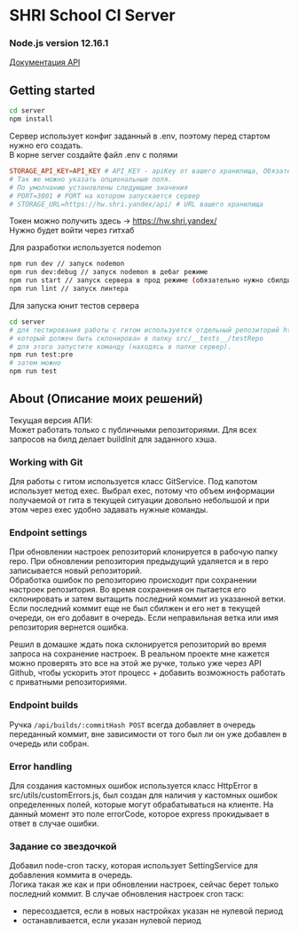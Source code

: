 # SHRI School CI Server

### Node.js version 12.16.1

[Документация API](https://documenter.getpostman.com/view/10695911/SzS2yooe?version=latest)

## Getting started

```bash
cd server
npm install
```

Сервер использует конфиг заданный в .env, поэтому перед стартом нужно его создать.  
В корне server создайте файл .env с полями

```conf
STORAGE_API_KEY=API_KEY # API_KEY - apiKey от вашего хранилища, Обязательное поле
# Так же можно указать опциональные поля.
# По умолчанию установлены следующие значения
# PORT=3001 # PORT на котором запускается сервер
# STORAGE_URL=https://hw.shri.yandex/api/ # URL вашего хранилища
```

Токен можно получить здесь -> https://hw.shri.yandex/  
Нужно будет войти через гитхаб

Для разработки используется nodemon

```bash
npm run dev // запуск nodemon
npm run dev:debug // запуск nodemon в дебаг режиме
npm run start // запуск сервера в прод режиме (обязательно нужно сбилдить клиент, перед запуском этой команды)
npm run lint // запуск линтера
```

Для запуска юнит тестов сервера

```bash
cd server
# для тестирования работы с гитом используется отдельный репозиторий https://github.com/artuom130/school-ci-test-repo.git
# который должен быть склонирован в папку src/__tests__/testRepo
# для этого запустите команду (находясь в папке сервер).
npm run test:pre
# затем можно
npm run test
```

## About (Описание моих решений)

Текущая версия АПИ:  
Может работать только с публичными репозиториями.
Для всех запросов на билд делает buildInit для заданного хэша.

### Working with Git

Для работы с гитом используется класс GitService. Под капотом использует метод exec.
Выбрал exec, потому что объем информации получаемой от гита в текущей ситуации довольно
небольшой и при этом через exec удобно задавать нужные команды.

### Endpoint settings

При обновлении настроек репозиторий клонируется в рабочую папку repo.
При обновлении репозитория предыдущий удаляется и в repo записывается новый репозиторий.  
Обработка ошибок по репозиторию происходит при сохранении настроек репозитория.
Во время сохранения он пытается его склонировать и затем вытащить последний коммит из указанной ветки.
Если последний коммит еще не был сбилжен и его нет в текущей очереди, он его добавит в очередь.
Если неправильная ветка или имя репозитория вернется ошибка.

Решил в домашке ждать пока склонируется репозиторий во время запроса на сохранение настроек.
В реальном проекте мне кажется можно проверять это все на этой же ручке,
только уже через API Github, чтобы ускорить этот процесс + добавить
возможность работать с приватными репозиториями.

### Endpoint builds

Ручка `/api/builds/:commitHash POST` всегда добавляет в очередь переданный коммит,
вне зависимости от того был ли он уже добавлен в очередь или собран.

### Error handling

Для создания кастомных ошибок используется класс HttpError в src/utils/customErrors.js,
был создан для наличия у кастомных ошибок определенных полей, которые могут обрабатываться на клиенте. На данный момент это поле errorCode, которое express прокидывает в ответ в случае ошибки.

### Задание со звездочкой

Добавил node-cron таску, которая использует SettingService для добавления коммита в очередь.  
Логика такая же как и при обновлении настроек, сейчас берет только последний коммит.
В случае обновления настроек cron таск:

- пересоздается, если в новых настройках указан не нулевой период
- останавливается, если указан нулевой период
